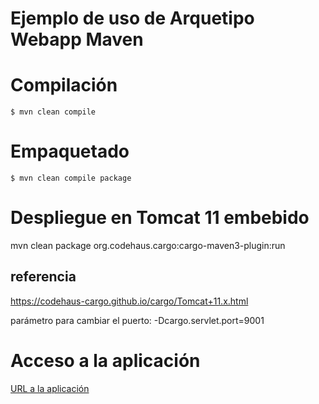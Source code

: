 # Ejemplo de uso de Arquetipo Webapp Maven
# Compilación
<code>$ mvn clean compile</code>
# Empaquetado
<code>$ mvn clean compile package</code>
# Despliegue en Tomcat 11 embebido
mvn clean package org.codehaus.cargo:cargo-maven3-plugin:run
## referencia
https://codehaus-cargo.github.io/cargo/Tomcat+11.x.html

parámetro para cambiar el puerto:
-Dcargo.servlet.port=9001
# Acceso a la aplicación
[URL a la aplicación](http://localhost:8080/webapp)